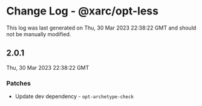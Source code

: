 # Change Log - @xarc/opt-less

This log was last generated on Thu, 30 Mar 2023 22:38:22 GMT and should not be manually modified.

## 2.0.1
Thu, 30 Mar 2023 22:38:22 GMT

### Patches

- Update dev dependency - `opt-archetype-check`

